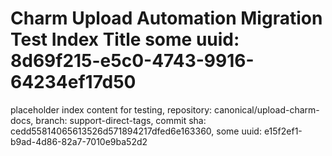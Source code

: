 # Charm Upload Automation Migration Test Index Title some uuid: 8d69f215-e5c0-4743-9916-64234ef17d50
 placeholder index content for testing,  repository: canonical/upload-charm-docs,  branch: support-direct-tags,  commit sha: cedd55814065613526d571894217dfed6e163360,  some uuid: e15f2ef1-b9ad-4d86-82a7-7010e9ba52d2
